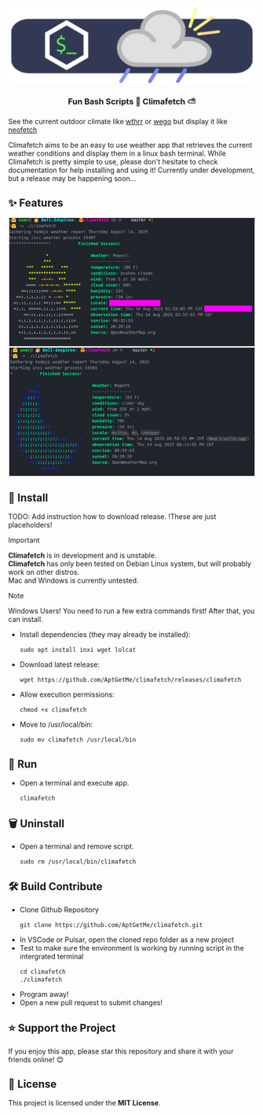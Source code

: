 <div align="center">

<img src="./assets/Climafetch_Logo.png" alt="Climafetch Logo" style="width:600px;height:auto;">

### Fun Bash Scripts 📃  Climafetch  ⛅

</div>

See the current outdoor climate like [wthrr](https://github.com/ttytm/wthrr-the-weathercrab) or [wego](https://github.com/schachmat/wego) but display it like [neofetch](https://github.com/dylanaraps/neofetch)

Climafetch aims to be an easy to use weather app that retrieves the current weather conditions and display them in a linux bash terminal. While Climafetch is pretty simple to use, please don't hesitate to check documentation for help installing and using it! Currently under development, but a release may be happening soon...

## ✨ Features
<div align="center">

<img src="./assets/Climafetch_Sunny.png" alt="Climafetch Sunny" style="width:500px;height:auto;">
<img src="./assets/Climafetch_Night.png" alt="Climafetch Night" style="width:500px;height:auto;">

</div>

## 🧩 Install

TODO:  Add instruction how to download release.  !These are just placeholders!

>[!IMPORTANT]
>**Climafetch** is in development and is unstable.  
>**Climafetch** has only been tested on Debian Linux system, but will probably work on other distros.  
>Mac and Windows is currently untested.

>[!NOTE]
>Windows Users!  You need to run a few extra commands first!  After that, you can install.

- Install dependencies (they may already be installed):
  ```
  sudo apt install inxi wget lolcat
  ```
- Download latest release:
  ```
  wget https://github.com/AptGetMe/climafetch/releases/climafetch
  ```
- Allow execution permissions:
  ```
  chmod +x climafetch
  ```
- Move to /usr/local/bin:
  ```
  sudo mv climafetch /usr/local/bin
  ```

## 🚀 Run

- Open a terminal and execute app.
  ```
  climafetch
  ```

## 🗑️ Uninstall

- Open a terminal and remove script.
  ```
  sudo rm /usr/local/bin/climafetch
  ```

## 🛠️ Build Contribute

- Clone Github Repository
  ```
  git clone https://github.com/AptGetMe/climafetch.git
  ```
- In VSCode or Pulsar, open the cloned repo folder as a new project
- Test to make sure the environment is working by running script in the intergrated terminal
  ```
  cd climafetch
  ./climafetch
  ```
- Program away!
- Open a new pull request to submit changes!

## ⭐ Support the Project

If you enjoy this app, please star this repository and share it with your friends online! 😊

## 📝 License
This project is licensed under the **MIT License**.
